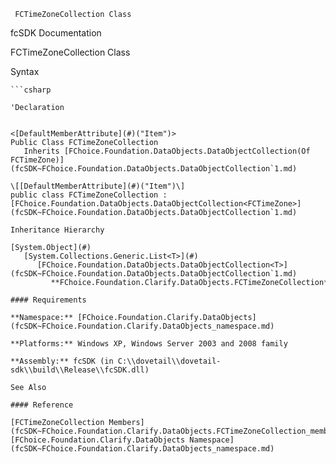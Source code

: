 ﻿     FCTimeZoneCollection Class                                                   

fcSDK Documentation

FCTimeZoneCollection Class

Syntax

```vbnet
```csharp

'Declaration
 

<[DefaultMemberAttribute](#)("Item")>
Public Class FCTimeZoneCollection 
   Inherits [FChoice.Foundation.DataObjects.DataObjectCollection(Of FCTimeZone)](fcSDK~FChoice.Foundation.DataObjects.DataObjectCollection`1.md)

\[[DefaultMemberAttribute](#)("Item")\]
public class FCTimeZoneCollection : [FChoice.Foundation.DataObjects.DataObjectCollection<FCTimeZone>](fcSDK~FChoice.Foundation.DataObjects.DataObjectCollection`1.md) 

Inheritance Hierarchy

[System.Object](#)  
   [System.Collections.Generic.List<T>](#)  
      [FChoice.Foundation.DataObjects.DataObjectCollection<T>](fcSDK~FChoice.Foundation.DataObjects.DataObjectCollection`1.md)  
         **FChoice.Foundation.Clarify.DataObjects.FCTimeZoneCollection**  

#### Requirements

**Namespace:** [FChoice.Foundation.Clarify.DataObjects](fcSDK~FChoice.Foundation.Clarify.DataObjects_namespace.md)

**Platforms:** Windows XP, Windows Server 2003 and 2008 family

**Assembly:** fcSDK (in C:\\dovetail\\dovetail-sdk\\build\\Release\\fcSDK.dll)

See Also

#### Reference

[FCTimeZoneCollection Members](fcSDK~FChoice.Foundation.Clarify.DataObjects.FCTimeZoneCollection_members.md)  
[FChoice.Foundation.Clarify.DataObjects Namespace](fcSDK~FChoice.Foundation.Clarify.DataObjects_namespace.md)